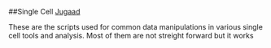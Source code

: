 ##Single Cell [Jugaad](https://en.wikipedia.org/wiki/Jugaad)

These are the scripts used for common data manipulations in various single cell tools and analysis. Most of them are not streight forward but it works
